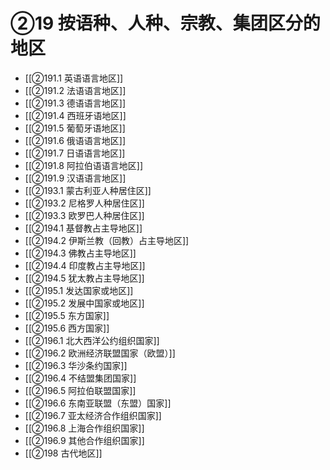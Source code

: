 # ②19 按语种、人种、宗教、集团区分的地区

- [[②191.1 英语语言地区]]
- [[②191.2 法语语言地区]]
- [[②191.3 德语语言地区]]
- [[②191.4 西班牙语地区]]
- [[②191.5 葡萄牙语地区]]
- [[②191.6 俄语语言地区]]
- [[②191.7 日语语言地区]]
- [[②191.8 阿拉伯语语言地区]]
- [[②191.9 汉语语言地区]]
- [[②193.1 蒙古利亚人种居住区]]
- [[②193.2 尼格罗人种居住区]]
- [[②193.3 欧罗巴人种居住区]]
- [[②194.1 基督教占主导地区]]
- [[②194.2 伊斯兰教（回教）占主导地区]]
- [[②194.3 佛教占主导地区]]
- [[②194.4 印度教占主导地区]]
- [[②194.5 犹太教占主导地区]]
- [[②195.1 发达国家或地区]]
- [[②195.2 发展中国家或地区]]
- [[②195.5 东方国家]]
- [[②195.6 西方国家]]
- [[②196.1 北大西洋公约组织国家]]
- [[②196.2 欧洲经济联盟国家（欧盟）]]
- [[②196.3 华沙条约国家]]
- [[②196.4 不结盟集团国家]]
- [[②196.5 阿拉伯联盟国家]]
- [[②196.6 东南亚联盟（东盟）国家]]
- [[②196.7 亚太经济合作组织国家]]
- [[②196.8 上海合作组织国家]]
- [[②196.9 其他合作组织国家]]
- [[②198 古代地区]]
